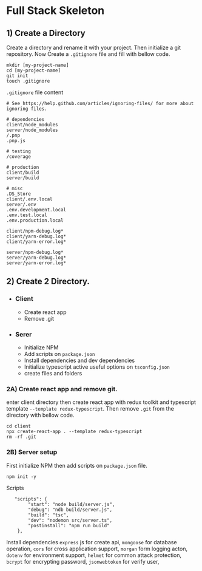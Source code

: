 # Full Stack Skeleton

## 1) Create a Directory

Create a directory and rename it with your project. Then initialize a git repository. Now Create a `.gitignore` file and fill with bellow code.

```ch
mkdir [my-project-name]
cd [my-project-name]
git init
touch .gitignore
```

`.gitignore` file content

```ch
# See https://help.github.com/articles/ignoring-files/ for more about ignoring files.

# dependencies
client/node_modules
server/node_modules
/.pnp
.pnp.js

# testing
/coverage

# production
client/build
server/build

# misc
.DS_Store
client/.env.local
server/.env
.env.development.local
.env.test.local
.env.production.local

client/npm-debug.log*
client/yarn-debug.log*
client/yarn-error.log*

server/npm-debug.log*
server/yarn-debug.log*
server/yarn-error.log*

```

## 2) Create 2 Directory.

-   ### Client
    -   Create react app
    -   Remove .git
-   ### Serer
    -   Initialize NPM
    -   Add scripts on `package.json`
    -   Install dependencies and dev dependencies
    -   Initialize typescript active useful options on `tsconfig.json`
    -   create files and folders

### 2A) Create react app and remove git.

enter client directory then create react app with redux toolkit and typescript template `--template redux-typescript`. Then remove `.git` from the directory with bellow code.

```ch
cd client
npx create-react-app . --template redux-typescript
rm -rf .git
```

### 2B) Server setup

First initialize NPM then add scripts on `package.json` file.

```ch
npm init -y
```

Scripts

```ch
   "scripts": {
        "start": "node build/server.js",
        "debug": "ndb build/server.js",
        "build": "tsc",
        "dev": "nodemon src/server.ts",
        "postinstall": "npm run build"
    },
```

Install dependencies `express` js for create api, `mongoose` for database operation, `cors` for cross application support, `morgan` form logging acton, `dotenv` for environment support, `helmet` for common attack protection, `bcrypt` for encrypting password, `jsonwebtoken` for verify user,
